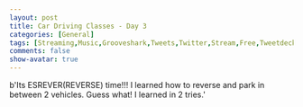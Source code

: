 ```yaml
---
layout: post
title: Car Driving Classes - Day 3
categories: [General]
tags: [Streaming,Music,Grooveshark,Tweets,Twitter,Stream,Free,Tweetdeck,General,MP3]
comments: false
show-avatar: true
---
```


b'Its ESREVER(REVERSE) time!!! I learned how to reverse and park in between 2 vehicles. Guess what! I learned in 2 tries.'